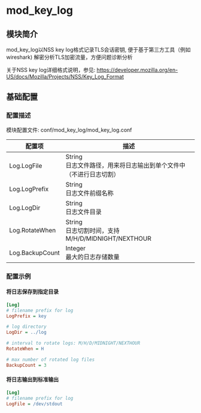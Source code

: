 # mod_key_log

## 模块简介

mod_key_log以NSS key log格式记录TLS会话密钥, 便于基于第三方工具（例如wireshark) 解密分析TLS加密流量，方便问题诊断分析

关于NSS key log详细格式说明，参见:
https://developer.mozilla.org/en-US/docs/Mozilla/Projects/NSS/Key_Log_Format

## 基础配置
### 配置描述
模块配置文件: conf/mod_key_log/mod_key_log.conf

| 配置项                | 描述                                        |
| ----------------------| ------------------------------------------- |
| Log.LogFile | String<br>日志文件路径，用来将日志输出到单个文件中（不进行日志切割） |
| Log.LogPrefix | String<br>日志文件前缀名称 |
| Log.LogDir | String<br>日志文件目录 |
| Log.RotateWhen | String<br>日志切割时间，支持 M/H/D/MIDNIGHT/NEXTHOUR |
| Log.BackupCount | Integer<br>最大的日志存储数量 |

### 配置示例

#### 将日志保存到指定目录
```ini
[Log]
# filename prefix for log 
LogPrefix = key

# log directory 
LogDir = ../log

# interval to rotate logs: M/H/D/MIDNIGHT/NEXTHOUR
RotateWhen = H 

# max number of rotated log files
BackupCount = 3
```
#### 将日志输出到标准输出
```ini
[Log]
# filename prefix for log 
LogFile = /dev/stdout
```